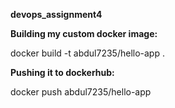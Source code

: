 **devops_assignment4**

**Building my custom docker image:** 

docker build -t abdul7235/hello-app .

**Pushing it to dockerhub:**

docker push abdul7235/hello-app